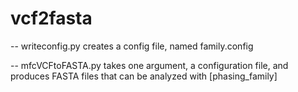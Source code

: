 # vcf2fasta

-- writeconfig.py creates a config file, named family.config

-- mfcVCFtoFASTA.py takes one argument, a configuration file, and produces FASTA files that can be analyzed with [phasing_family]
